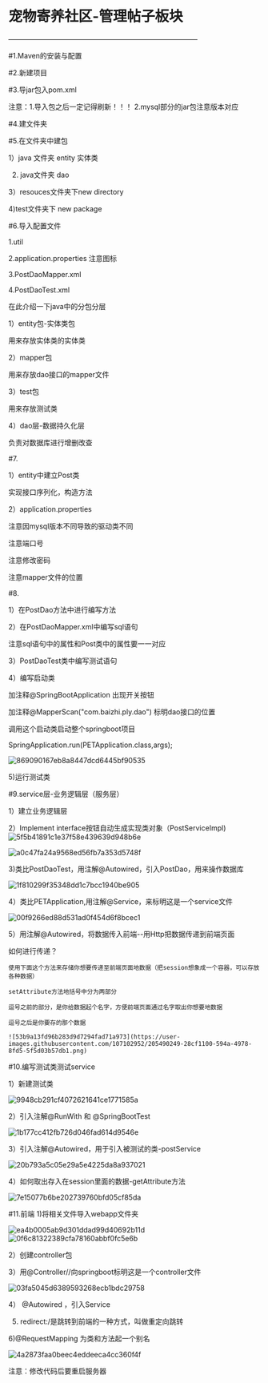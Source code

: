 宠物寄养社区-管理帖子板块
=

———————————————————————————


#1.Maven的安装与配置




#2.新建项目




#3.导jar包入pom.xml


注意：1.导入包之后一定记得刷新！！！ 2.mysql部分的jar包注意版本对应


#4.建文件夹



#5.在文件夹中建包

1）java 文件夹 entity 实体类

2) java文件夹  dao

3）resouces文件夹下new directory

4)test文件夹下 new package





#6.导入配置文件

1.util

2.application.properties 注意图标

3.PostDaoMapper.xml

4.PostDaoTest.xml


在此介绍一下java中的分包分层

1）entity包-实体类包

   用来存放实体类的实体类

2）mapper包
   
   用来存放dao接口的mapper文件

3）test包
   
   用来存放测试类

4）dao层-数据持久化层
   
   负责对数据库进行增删改查
   

#7.

1）entity中建立Post类
   
   实现接口序列化，构造方法

2）application.properties
   
   注意因mysql版本不同导致的驱动类不同
   
   注意端口号
   
   注意修改密码
   
   注意mapper文件的位置
 
#8.

1）在PostDao方法中进行编写方法

2）在PostDaoMapper.xml中编写sql语句
   
   注意sql语句中的属性和Post类中的属性要一一对应

3）PostDaoTest类中编写测试语句

4）编写启动类 
   
   加注释@SpringBootApplication  出现开关按钮
   
   加注释@MapperScan("com.baizhi.ply.dao")  标明dao接口的位置
   
   调用这个启动类启动整个springboot项目
   
   SpringApplication.run(PETApplication.class,args);
   
   ![869090167eb8a8447dcd6445bf90535](https://user-images.githubusercontent.com/107102952/205489292-9b312de0-5d3f-4094-9e39-91fa048c5a4b.png)

   
5)运行测试类


#9.service层-业务逻辑层（服务层）

1）建立业务逻辑层

2）Implement interface按钮自动生成实现类对象（PostServiceImpl)
![5f5b41891c1e37f58e439639d948b6e](https://user-images.githubusercontent.com/107102952/205488824-595b3a6b-c069-44e8-9f0b-a537ba65e7b5.png)

![a0c47fa24a9568ed56fb7a353d5748f](https://user-images.githubusercontent.com/107102952/205488837-feddd061-1562-4587-9359-d662cb18e172.png)

3)类比PostDaoTest，用注解@Autowired，引入PostDao，用来操作数据库

![1f810299f35348dd1c7bcc1940be905](https://user-images.githubusercontent.com/107102952/205489095-34cf8789-fae3-4195-b883-d735d0019b11.png)

4）类比PETApplication,用注解@Service，来标明这是一个service文件

![00f9266ed88d531ad0f454d6f8bcec1](https://user-images.githubusercontent.com/107102952/205489379-92e22876-df8c-42d2-9e9f-59887d73c71f.png)

5）用注解@Autowired，将数据传入前端--用Http把数据传递到前端页面
   
   如何进行传递？
   
    使用下面这个方法来存储你想要传递至前端页面地数据（把session想象成一个容器，可以存放各种数据）
    
    setAttribute方法地括号中分为两部分
    
    逗号之前的部分，是你给数据起个名字，方便前端页面通过名字取出你想要地数据
    
    逗号之后是你要存的那个数据
    
    ![53b9a13fd96b283d9d7294fad71a973](https://user-images.githubusercontent.com/107102952/205490249-28cf1100-594a-4978-8fd5-5f5d03b57db1.png)

#10.编写测试类测试service

1）新建测试类

![9948cb291cf4072621641ce1771585a](https://user-images.githubusercontent.com/107102952/205490507-5628bc16-6e40-4121-874e-7d9581f62ec9.png)

2）引入注解@RunWith 和 @SpringBootTest

![1b177cc412fb726d046fad614d9546e](https://user-images.githubusercontent.com/107102952/205490519-d4a1b11e-18b9-4f06-b301-716a94a66525.png)

3）引入注解@Autowired，用于引入被测试的类-postService 

![20b793a5c05e29a5e4225da8a937021](https://user-images.githubusercontent.com/107102952/205490875-2dc99cc0-6647-443b-93a2-a5e877ee567d.png)

4）如何取出存入在session里面的数据-getAttribute方法

![7e15077b6be202739760bfd05cf85da](https://user-images.githubusercontent.com/107102952/205490956-7dea4cfc-8142-4243-a3c7-f857b6b227b5.png)

#11.前端
1)将相关文件导入webapp文件夹

![ea4b0005ab9d301ddad99d40692b11d](https://user-images.githubusercontent.com/107102952/205570549-041912cb-3713-45aa-9cec-825f2fae572e.png)
![0f6c81322389cfa78160abbf0fc5e6b](https://user-images.githubusercontent.com/107102952/205570574-7955cdd3-02f2-4c85-b857-07ded63d0b7b.png)

2）创建controller包

3）用@Controller//向springboot标明这是一个controller文件

![03fa5045d6389593268ecb1bdc29758](https://user-images.githubusercontent.com/107102952/205572348-1d9e6560-231d-494a-8387-4a5c84528951.png)

4） @Autowired ，引入Service

5) redirect:/是跳转到前端的一种方式，叫做重定向跳转

6)@RequestMapping 为类和方法起一个别名

![4a2873faa0beec4eddeeca4cc360f4f](https://user-images.githubusercontent.com/107102952/205578351-269d7132-7da9-40d4-8be7-28cca6c5b596.png)

注意：修改代码后要重启服务器







    



























